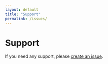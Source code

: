 ```yaml
---
layout: default
title: "Support"
permalink: /issues/
---
```


# Support

If you need any support, please [create an issue](https://github.com/ytang/welly/issues).
